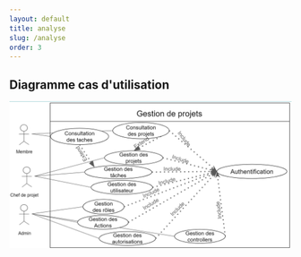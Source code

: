 ```yaml
---
layout: default
title: analyse
slug: /analyse
order: 3
---
```


## Diagramme cas d'utilisation

![Diagramme cas d'utilisation](./images/user-case.png)
